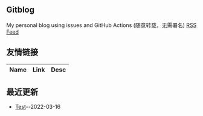 ## Gitblog
My personal blog using issues and GitHub Actions (随意转载，无需署名)
[RSS Feed](https://raw.githubusercontent.com/maminglang/minglang_blog/master/feed.xml)
## 友情链接
| Name | Link | Desc | 
 | ---- | ---- | ---- |
## 最近更新
- [Test](https://github.com/maminglang/minglang_blog/issues/1)--2022-03-16
